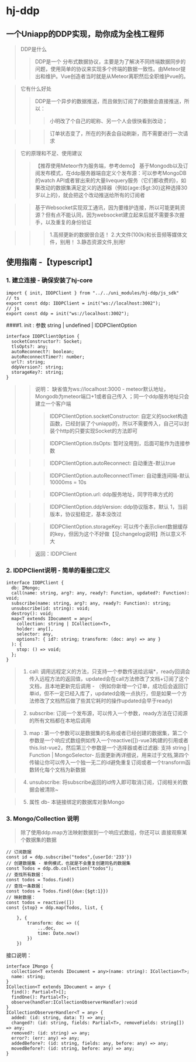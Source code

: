# hj-ddp

## 一个Uniapp的DDP实现，助你成为全栈工程师

>DDP是什么
>>DDP是一个 分布式数据协议，主要是为了解决不同终端数据同步的问题，使用简单的协议来实现多个终端的数据一致性。由Meteor提出和维护。Vue创造者当时就是从Meteor离职然后全职维护vue的。

>它有什么好处
>>DDP是一个异步的数据推送，而且做到订阅了的数据会直接推送，所以：
>>>小明改了个自己的昵称、另一个人会很快看到改动；

>>>订单状态变了，所在的列表会自动刷新，而不需要进行一次请求

>它的原理和不足、使用建议
>>【推荐使用Meteor作为服务端，参考demo】 基于Mongodb以及订阅发布模式，在ddp服务器端自定义个发布源：可以参考MongoDB的watch API或者冒出来的大量livequery服务（它们都收费的)，如果改动的数据集满足定义的选择器（例如{age:{$gt:30}这种选择30岁以上的}，就会把这个改动推送给所有的订阅者

>>基于Websocket实现双工通讯，因为要维护连接，所以可能更耗资源？但有点不能认同，因为websocket建立起来后就不需要多次握手，以及重复的身份验证

>>>1.高频更新的数据很合适！
>>>2.大文件(100k)和长音频等媒体文件，别用！
>>>3.静态资源文件,别用!

## 使用指南 -【typescript】

### 1. 建立连接 - 确保安装了hj-core

```
import { init, IDDPClient } from "../../uni_modules/hj-ddp/js_sdk"
// ts
export const ddp: IDDPClient = init("ws://localhost:3002");
// js
export const ddp = init("ws://localhost:3002");
```
####1. init :  参数 string | undefined | IDDPClientOption

```
interface IDDPClientOption {
  socketConstructor?: Socket;
  tlsOpts?: any;
  autoReconnect?: boolean;
  autoReconnectTimer?: number;
  url?: string;
  ddpVersion?: string;
  storageKey?: string;
}
```
>>说明： 缺省值为ws://localhost:3000 - meteor默认地址，Mongodb为meteor端口+1或者自己传入 ；同一个ddp服务地址只会建立一个客户端
>>>IDDPClientOption.socketConstructor: 自定义的socket构造函数，已经封装了个uniapp的，所以不需要传入，自己可以封装个http的只要实现Socket的方法即可

>>>IDDPClientOption.tlsOpts: 暂时没用到，后面可能作为连接参数

>>>IDDPClientOption.autoReconnect: 自动重连-默认true

>>>IDDPClientOption.autoReconnectTimer: 自动重连间隔-默认10000ms = 10s

>>>IDDPClientOption.url: ddp服务地址，同字符串方式的

>>>IDDPClientOption.ddpVersion: ddp协议版本，默认 1，当前版本，协议挺稳定，基本没改过

>>>IDDPClientOption.storageKey: 可以传个表示client数据缓存的key，但因为这个不好做【见changelog说明】所以意义不大

>>返回：IDDPClient

### 2. IDDPClient说明 - 简单的看接口定义

```
interface IDDPClient {
  db: IMongo;
  call(name: string, arg?: any, ready?: Function, updated?: Function): void;
  subscribe(name: string, arg?: any, ready?: Function): string;
  unsubscribe(id: string): void;
  destroy(): void;
  map<T extends IDocument = any>(
    collection: string | ICollection<T>,
    holder: any[],
    selector: any,
    options?: { id?: string; transform: (doc: any) => any }
  ): {
    stop: () => void;
  };
}
```
> 1. call: 调用远程定义的方法，只支持一个参数传送给远端*，ready回调会传入远程方法的返回值，updated会在call方法修改了文档+订阅了这个文档，且本地更新完后调用 - （例如你新增一个订单，成功后会返回订单id，但不一定已经入库了，updated会晚一点执行，但是如果一个方法修改了文档然后做了些其它耗时的操作updated会早于ready)

> 2. subscribe: 订阅一个发布源，可以传入一个参数，ready方法在订阅源的所有文档都在本地后调用

> 3. map : 第一个参数可以是数据集的名称或者已经创建的数据集，第二个参数是一个响应式数组例如传入一个reactive([])-vue3构建的引用或者this.list-vue2，然后第三个参数是一个选择器或者过滤器: 支持 string | Function | MongoSelector- 后面更新再详细说，用来过于文档,第四个传输让你可以传入一个独一无二的id避免重复订阅或者一个transform函数转化每个文档为新数据

> 4. unsubscribe: 将subscribe返回的id传入即可取消订阅，订阅相关的数据会被清除~

> 5. 属性 db- 本链接绑定的数据库对象Mongo


### 3. Mongo/Collection 说明

>除了使用ddp.map方法映射数据到一个响应式数组，你还可以 直接观察某个数据集的数据
```
// 订阅数据
const id = ddp.subscribe("todos",{userId:'233'})
// 创建数据集 - 单例模式，也就是不会重复创建同名的数据集
const Todos = ddp.db.collection("todos");
// 查找所有数据：
const todos = Todos.find()
// 查找一条数据：
const todos = Todos.find({due:{$gt:1}})
// 映射数据：
const todos = reactive([])
const {stop} = ddp.map(Todos, list, {

	}, {
		transform: doc => ({
			...doc,
			time: Date.now()
		})
	})
```
接口说明：
```
interface IMongo {
  collection<T extends IDocument = any>(name: string): ICollection<T>;
  name: string;
}
ICollection<T extends IDocument = any> {
  find(): Partial<T>[];
  findOne(): Partial<T>;
  observe(handler:ICollectionObserverHandler):void
}
ICollectionObserverHandler<T = any> {
  added: (id: string, data: T) => any;
  changed?: (id: string, fields: Partial<T>, removeFields: string[]) => any;
  removed?: (id: string) => any;
  error?: (err: any) => any;
  addedBefore?: (id: string, fields: any, before: any) => any;
  movedBefore?: (id: string, before: any) => any;
}
```










